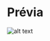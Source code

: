 # Prévia

![alt text](https://github.com/Scrooley/calculadora-html-css/blob/main/calculadora%20previa.png)
